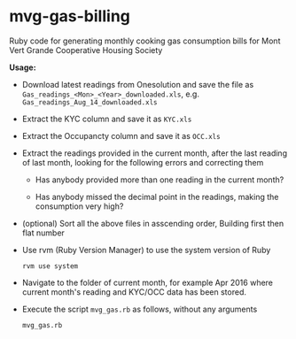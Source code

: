 mvg-gas-billing
===============

Ruby code for generating monthly cooking gas consumption bills for Mont Vert Grande Cooperative Housing Society

**Usage:**
  - Download latest readings from Onesolution and save the file as `Gas_readings_<Mon>_<Year>_downloaded.xls`, e.g. `Gas_readings_Aug_14_downloaded.xls`

  - Extract the KYC column and save it as `KYC.xls`

  - Extract the Occupancty column and save it as `OCC.xls`

  - Extract the readings provided in the current month, after the last reading of last month, looking for the following errors and correcting them

    - Has anybody provided more than one reading in the current month?

    - Has anybody missed the decimal point in the readings, making the consumption very high?

  - (optional) Sort all the above files in asscending order, Building first then flat number

  - Use rvm (Ruby Version Manager) to use the system version of Ruby

        rvm use system
  
  - Navigate to the folder of current month, for example Apr 2016 where current month's reading and KYC/OCC data has been stored.

  - Execute the script `mvg_gas.rb` as follows, without any arguments

        mvg_gas.rb
